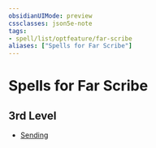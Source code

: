 ```yaml
---
obsidianUIMode: preview
cssclasses: json5e-note
tags:
- spell/list/optfeature/far-scribe
aliases: ["Spells for Far Scribe"]
---
```

# Spells for Far Scribe

## 3rd Level

- [Sending](sending "PHB")